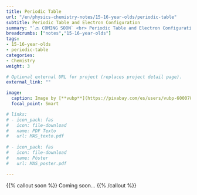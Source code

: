```yaml
---
title: Periodic Table
url: "/en/physics-chemistry-notes/15-16-year-olds/periodic-table"
subtitle: Periodic Table and Electron Configuration
summary: "`🔜 COMING SOON` <br> Periodic Table and Electron Configuration."
breadcrumbs: ["notes","15-16-year-olds"]
tags:
- 15-16-year-olds
- periodic-table
categories:
- Chemistry
weight: 3

# Optional external URL for project (replaces project detail page).
external_link: ""

image:
  caption: Image by [**vubp**](https://pixabay.com/es/users/vubp-6000785/) on [Pixabay](https://pixabay.com/es/)
  focal_point: Smart

# links:
# - icon_pack: fas
#   icon: file-download
#   name: PDF Texto
#   url: MAS_texto.pdf
  
# - icon_pack: fas
#   icon: file-download
#   name: Póster
#   url: MAS_poster.pdf

---
```


{{% callout soon %}}
Coming soon...
{{% /callout %}}
